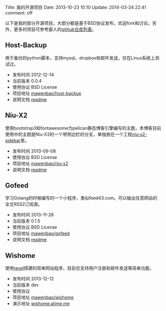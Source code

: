 Title: 我的开源项目
Date: 2013-10-23 10:10
Update: 2014-03-24 22:41
comment: off

[1]: https://github.com/mawenbao/niu-x2 "github repo for niu-x2"
[2]: /code/niu-x2-readme.html "readme for niu-x2"
[3]: https://github.com/mawenbao/gofeed "github repo for gofeed"
[4]: /code/gofeed-readme.html "readme for gofeed"
[5]: https://github.com/mawenbao/host-backup "github repo for host-backup"
[6]: /code/host_backup.html "readme for host-backup"
[7]: https://github.com/mawenbao?tab=repositories "my github repositories"
[8]: https://github.com/mawenbao/niu-x2-sidebar "github repo for niu-x2-sidebar"
[9]: https://github.com/revel/revel "revel web framework"
[10]: https://github.com/mawenbao/wishome "wishome web app"
[11]: http://wishome.atime.me "wishome live demo"

以下是我的部分开源项目，大部分都是基于BSD协议发布，欢迎fork和讨论。另外，更多的项目可参考鄙人的[github仓库列表][7]。

## Host-Backup
用于备份的python脚本，支持mysql，dropbox和邮件发送，仅在Linux系统上测试过。

*  发布时间 2012-12-14
*  当前版本 0.0.4
*  使用协议 BSD License
*  项目地址 [mawenbao/host-backup][5]
*  说明文档 [readme][6]

## Niu-X2

使用bootstrap3和fontawesome为pelican静态博客引擎编写的主题，本博客目前使用中的主题是Niu-X2的一个带侧边栏的分支，单独放在一个工程[niu-x2-sidebar][8]里。

*  发布时间 2013-09-08
*  使用协议 BSD License
*  项目地址 [mawenbao/niu-x2][1]
*  说明文档 [readme][2]

## Gofeed

学习Golang的时候编写的一个小程序，类似feed43.com。可以输出任意网站的全文RSS2订阅源。

*  发布时间 2013-11-28
*  当前版本 0.1.5
*  使用协议 BSD License
*  项目地址 [mawenbao/gofeed][3]
*  说明文档 [readme][4]

## Wishome

使用[revel][9]搭建的简单网站程序，目前仅支持用户注册和邮件发送等简单功能。

*  发布时间 2013-12-12
*  当前版本 dev
*  使用协议
*  项目地址 [mawenbao/wishome][10]
*  演示地址 [wishome.atime.me][11]

